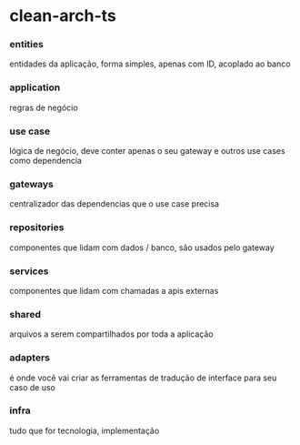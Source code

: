 # clean-arch-ts

### entities

entidades da aplicação, forma simples, apenas com ID, acoplado ao banco

### application

regras de negócio

### use case

lógica de negócio, deve conter apenas o seu gateway e outros use cases como dependencia

### gateways

centralizador das dependencias que o use case precisa

### repositories

componentes que lidam com dados / banco, são usados pelo gateway

### services

componentes que lidam com chamadas a apis externas

### shared

arquivos a serem compartilhados por toda a aplicação

### adapters

é onde você vai criar as ferramentas de tradução de interface para seu caso de uso

### infra

tudo que for tecnologia, implementação
